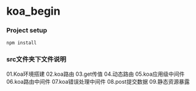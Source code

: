 # koa_begin

### Project setup

````shell
npm install
````

### src文件夹下文件说明

01.Koa环境搭建
02.koa路由
03.get传值
04.动态路由
05.koa应用级中间件
06.koa路由中间件
07.koa错误处理中间件
08.post提交数据
09.静态资源暴露